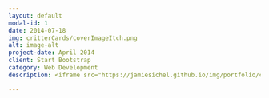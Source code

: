 ```yaml
---
layout: default
modal-id: 1
date: 2014-07-18
img: critterCards/coverImageItch.png
alt: image-alt
project-date: April 2014
client: Start Bootstrap
category: Web Development
description: <iframe src="https://jamiesichel.github.io/img/portfolio/critterCards/critterCardsDemoLQ.mp4"></iframe>Use this area of the page to describe your project. The icon above is part of a free icon set by <a href="https://sellfy.com/p/8Q9P/jV3VZ/">Flat Icons</a>. On their website, you can download their free set with 16 icons, or you can purchase the entire set with 146 icons for only $12!

---
```

